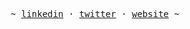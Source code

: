 <p align="center"><samp> ~
   <a href="https://www.linkedin.com/in/armancurr" target="_blank">linkedin</a>
   ·
   <a href="https://x.com/rrucnamra" target="_blank">twitter</a>
   ·
   <a href="https://vereoman.me" target="_blank">website</a>
   ~ </samp><br><br>
</p>

